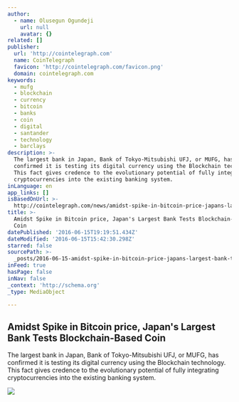 ```yaml
---
author:
  - name: Olusegun Ogundeji
    url: null
    avatar: {}
related: []
publisher:
  url: 'http://cointelegraph.com'
  name: CoinTelegraph
  favicon: 'http://cointelegraph.com/favicon.png'
  domain: cointelegraph.com
keywords:
  - mufg
  - blockchain
  - currency
  - bitcoin
  - banks
  - coin
  - digital
  - santander
  - technology
  - barclays
description: >-
  The largest bank in Japan, Bank of Tokyo-Mitsubishi UFJ, or MUFG, has
  confirmed it is testing its digital currency using the Blockchain technology.
  This fact gives credence to the evolutionary potential of fully integrating
  cryptocurrencies into the existing banking system.
inLanguage: en
app_links: []
isBasedOnUrl: >-
  http://cointelegraph.com/news/amidst-spike-in-bitcoin-price-japans-largest-bank-tests-blockchain-based-coin
title: >-
  Amidst Spike in Bitcoin price, Japan's Largest Bank Tests Blockchain-Based
  Coin
datePublished: '2016-06-15T19:19:51.434Z'
dateModified: '2016-06-15T15:42:30.298Z'
starred: false
sourcePath: >-
  _posts/2016-06-15-amidst-spike-in-bitcoin-price-japans-largest-bank-tests-bl.md
inFeed: true
hasPage: false
inNav: false
_context: 'http://schema.org'
_type: MediaObject

---
```

<article style=""><h1>Amidst Spike in Bitcoin price, Japan's Largest Bank Tests Blockchain-Based Coin</h1><p>The largest bank in Japan, Bank of Tokyo-Mitsubishi UFJ, or MUFG, has confirmed it is testing its digital currency using the Blockchain technology. This fact gives credence to the evolutionary potential of fully integrating cryptocurrencies into the existing banking system.</p><img src="http://cointelegraph.com/images/725_aHR0cDovL2NvaW50ZWxlZ3JhcGguY29tL3N0b3JhZ2UvdXBsb2Fkcy92aWV3LzhjZmE5NTEzYjAzMmQ0MmU3YTYyM2Q5MmRlODA0OGE0LmpwZw==.jpg" /></article>